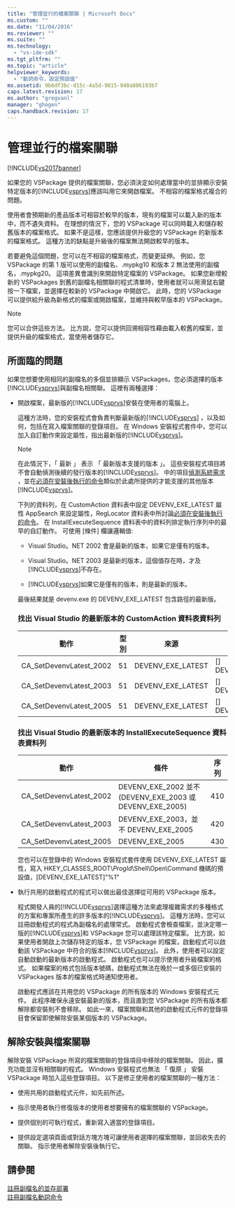 ```yaml
---
title: "管理並行的檔案關聯 | Microsoft Docs"
ms.custom: ""
ms.date: "11/04/2016"
ms.reviewer: ""
ms.suite: ""
ms.technology: 
  - "vs-ide-sdk"
ms.tgt_pltfrm: ""
ms.topic: "article"
helpviewer_keywords: 
  - "動詞命令，設定預設值"
ms.assetid: 9b6df3bc-d15c-4a5d-9015-948a806193b7
caps.latest.revision: 17
ms.author: "gregvanl"
manager: "ghogen"
caps.handback.revision: 17
---
```

# 管理並行的檔案關聯
[!INCLUDE[vs2017banner](../code-quality/includes/vs2017banner.md)]

如果您的 VSPackage 提供的檔案關聯，您必須決定如何處理當中的並排顯示安裝特定版本的[!INCLUDE[vsprvs](../code-quality/includes/vsprvs_md.md)]應該叫用它來開啟檔案。  不相容的檔案格式複合的問題。  
  
 使用者會預期新的產品版本可相容於較早的版本，現有的檔案可以載入新的版本中，而不遺失資料。  在理想的情況下，您的 VSPackage 可以同時載入和儲存較舊版本的檔案格式。  如果不是這樣，您應該提供升級您的 VSPackage 的新版本的檔案格式。  這種方法的缺點是升級後的檔案無法開啟較早的版本。  
  
 若要避免這個問題，您可以在不相容的檔案格式，而變更延伸。  例如，您 VSPackage 的第 1 版可以使用的副檔名、.mypkg10 和版本 2 無法使用的副檔名，.mypkg20。  這項差異會識別來開啟特定檔案的 VSPackage。  如果您新增較新的 VSPackages 到舊的副檔名相關聯的程式清單時，使用者就可以用滑鼠右鍵按一下檔案，並選擇在較新的 VSPackage 中開啟它。  此時，您的 VSPackage 可以提供給升級為新格式的檔案或開啟檔案，並維持與較早版本的 VSPackage。  
  
> [!NOTE]
>  您可以合併這些方法。  比方說，您可以提供回溯相容性藉由載入較舊的檔案，並提供升級的檔案格式，當使用者儲存它。  
  
## 所面臨的問題  
 如果您想要使用相同的副檔名的多個並排顯示 VSPackages，您必須選擇的版本[!INCLUDE[vsprvs](../code-quality/includes/vsprvs_md.md)]與副檔名相關聯。  這裡有兩種選擇：  
  
-   開啟檔案，最新版的[!INCLUDE[vsprvs](../code-quality/includes/vsprvs_md.md)]安裝在使用者的電腦上。  
  
     這種方法時，您的安裝程式會負責判斷最新版的[!INCLUDE[vsprvs](../code-quality/includes/vsprvs_md.md)] ，以及如何，包括在寫入檔案關聯的登錄項目。  在 Windows 安裝程式套件中，您可以加入自訂動作來設定屬性，指出最新版的[!INCLUDE[vsprvs](../code-quality/includes/vsprvs_md.md)]。  
  
    > [!NOTE]
    >  在此情況下，「 最新 」 表示 「 最新版本支援的版本 」。 這些安裝程式項目將不會自動偵測後續的發行版本的[!INCLUDE[vsprvs](../code-quality/includes/vsprvs_md.md)]。  中的項目[偵測系統需求](../extensibility/internals/detecting-system-requirements.md) ，並在[必須在安裝後執行的命令](../extensibility/internals/commands-that-must-be-run-after-installation.md)類似於此處所提供的才能支援的其他版本[!INCLUDE[vsprvs](../code-quality/includes/vsprvs_md.md)]。  
  
     下列的資料列，在 CustomAction 資料表中設定 DEVENV\_EXE\_LATEST 屬性 AppSearch 來設定屬性，RegLocator 資料表中所討論[必須在安裝後執行的命令](../extensibility/internals/commands-that-must-be-run-after-installation.md)。  在 InstallExecuteSequence 資料表中的資料列排定執行序列中的最早的自訂動作。  可使用 \[條件\] 欄讓邏輯值:  
  
    -   Visual Studio。NET 2002 會是最新的版本，如果它是僅有的版本。  
  
    -   Visual Studio。NET 2003 是最新的版本，這個值存在時，才及[!INCLUDE[vsprvs](../code-quality/includes/vsprvs_md.md)]不存在。  
  
    -   [!INCLUDE[vsprvs](../code-quality/includes/vsprvs_md.md)]如果它是僅有的版本，則是最新的版本。  
  
     最後結果就是 devenv.exe 的 DEVENV\_EXE\_LATEST 包含路徑的最新版。  
  
    ### 找出 Visual Studio 的最新版本的 CustomAction 資料表資料列  
  
    |動作|型別|來源|目標|  
    |--------|--------|--------|--------|  
    |CA\_SetDevenvLatest\_2002|51|DEVENV\_EXE\_LATEST|\[\] DEVENV\_EXE\_2002|  
    |CA\_SetDevenvLatest\_2003|51|DEVENV\_EXE\_LATEST|\[\] DEVENV\_EXE\_2003|  
    |CA\_SetDevenvLatest\_2005|51|DEVENV\_EXE\_LATEST|\[\] DEVENV\_EXE\_2005|  
  
    ### 找出 Visual Studio 的最新版本的 InstallExecuteSequence 資料表資料列  
  
    |動作|條件|序列|  
    |--------|--------|--------|  
    |CA\_SetDevenvLatest\_2002|DEVENV\_EXE\_2002 並不 \(DEVENV\_EXE\_2003 或 DEVENV\_EXE\_2005\)|410|  
    |CA\_SetDevenvLatest\_2003|DEVENV\_EXE\_2003，並不 DEVENV\_EXE\_2005|420|  
    |CA\_SetDevenvLatest\_2005|DEVENV\_EXE\_2005|430|  
  
     您也可以在登錄中的 Windows 安裝程式套件使用 DEVENV\_EXE\_LATEST 屬性，寫入 HKEY\_CLASSES\_ROOT\\*ProgId*\\Shell\\Open\\Command 機碼的預設值，\[DEVENV\_EXE\_LATEST\]"%1"  
  
-   執行共用的啟動程式的程式可以做出最佳選擇從可用的 VSPackage 版本。  
  
     程式開發人員的[!INCLUDE[vsprvs](../code-quality/includes/vsprvs_md.md)]選擇這種方法來處理複雜需求的多種格式的方案和專案所產生的許多版本的[!INCLUDE[vsprvs](../code-quality/includes/vsprvs_md.md)]。  這種方法時，您可以註冊啟動程式的程式為副檔名的處理常式。  啟動程式會檢查檔案，並決定哪一版的[!INCLUDE[vsprvs](../code-quality/includes/vsprvs_md.md)]和 VSPackage 您可以處理該特定檔案。  比方說，如果使用者開啟上次儲存特定的版本，您 VSPackage 的檔案，啟動程式可以啟動該 VSPackage 中符合的版本[!INCLUDE[vsprvs](../code-quality/includes/vsprvs_md.md)]。  此外，使用者可以設定自動啟動的最新版本的啟動程式。  啟動程式也可以提示使用者升級檔案的格式。  如果檔案的格式包括版本號碼，啟動程式無法在晚於一或多個已安裝的 VSPackages 版本的檔案格式時通知使用者。  
  
     啟動程式應該在共用您的 VSPackage 的所有版本的 Windows 安裝程式元件。  此程序確保永遠安裝最新的版本，而且直到您 VSPackage 的所有版本都解除都安裝則不會移除。  如此一來，檔案關聯和其他的啟動程式元件的登錄項目會保留即使解除安裝某個版本的 VSPackage。  
  
## 解除安裝與檔案關聯  
 解除安裝 VSPackage 所寫的檔案關聯的登錄項目中移除的檔案關聯。  因此，擴充功能並沒有相關聯的程式。  Windows 安裝程式也無法 「 復原 」 安裝 VSPackage 時加入這些登錄項目。  以下是修正使用者的檔案關聯的一種方法：  
  
-   使用共用的啟動程式元件，如先前所述。  
  
-   指示使用者執行修復版本的使用者想要擁有的檔案關聯的 VSPackage。  
  
-   提供個別的可執行程式，重新寫入適當的登錄項目。  
  
-   提供設定選項頁面或對話方塊方塊可讓使用者選擇的檔案關聯，並回收失去的關聯。  指示使用者解除安裝後執行它。  
  
## 請參閱  
 [註冊副檔名的並存部署](../extensibility/registering-file-name-extensions-for-side-by-side-deployments.md)   
 [註冊副檔名動詞命令](../extensibility/registering-verbs-for-file-name-extensions.md)